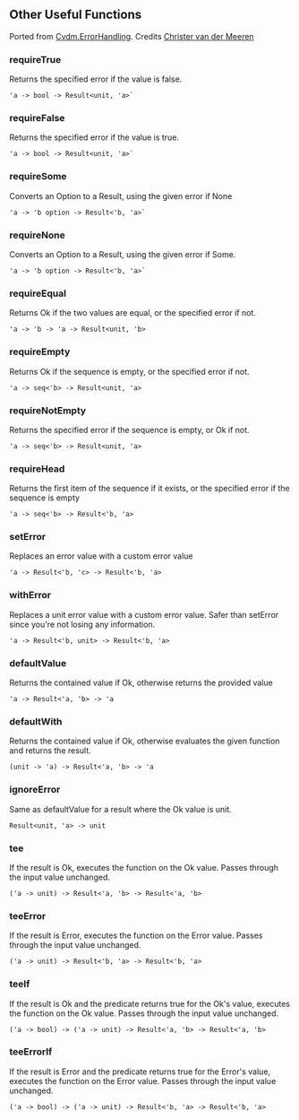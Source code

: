 ## Other Useful Functions

Ported from [Cvdm.ErrorHandling](https://github.com/cmeeren/Cvdm.ErrorHandling). Credits [Christer van der Meeren](https://github.com/cmeeren)

### requireTrue

Returns the specified error if the value is false.
```
'a -> bool -> Result<unit, 'a>`
```
### requireFalse

Returns the specified error if the value is true.
```
'a -> bool -> Result<unit, 'a>`
```


### requireSome

Converts an Option to a Result, using the given error if None
```
'a -> 'b option -> Result<'b, 'a>`
```
### requireNone

Converts an Option to a Result, using the given error if Some.
```
'a -> 'b option -> Result<'b, 'a>`
```

### requireEqual

Returns Ok if the two values are equal, or the specified error if not.
```
'a -> 'b -> 'a -> Result<unit, 'b>
```

### requireEmpty

Returns Ok if the sequence is empty, or the specified error if not.

```
'a -> seq<'b> -> Result<unit, 'a>
```

### requireNotEmpty

Returns the specified error if the sequence is empty, or Ok if not.

```
'a -> seq<'b> -> Result<unit, 'a>
```

### requireHead

Returns the first item of the sequence if it exists, or the specified
error if the sequence is empty

```
'a -> seq<'b> -> Result<'b, 'a>
```


### setError

Replaces an error value with a custom error value

```
'a -> Result<'b, 'c> -> Result<'b, 'a>
```

### withError

Replaces a unit error value with a custom error value. Safer than setError since you're not losing any information.

```
'a -> Result<'b, unit> -> Result<'b, 'a>
```


### defaultValue

Returns the contained value if Ok, otherwise returns the provided value

```
'a -> Result<'a, 'b> -> 'a
```

### defaultWith

Returns the contained value if Ok, otherwise evaluates the given function and returns the result.

```
(unit -> 'a) -> Result<'a, 'b> -> 'a
```


### ignoreError

Same as defaultValue for a result where the Ok value is unit. 

```
Result<unit, 'a> -> unit
```

### tee

If the result is Ok, executes the function on the Ok value. Passes through the input value unchanged.

```
('a -> unit) -> Result<'a, 'b> -> Result<'a, 'b>
```

### teeError

If the result is Error, executes the function on the Error value. Passes through the input value unchanged.

```
('a -> unit) -> Result<'b, 'a> -> Result<'b, 'a>
```

### teeIf

If the result is Ok and the predicate returns true for the Ok's value, executes the function on the Ok value. Passes through the input value unchanged.

```
('a -> bool) -> ('a -> unit) -> Result<'a, 'b> -> Result<'a, 'b>
```

### teeErrorIf

If the result is Error and the predicate returns true for the Error's value, executes the function on the Error value. Passes through the input value unchanged.

```
('a -> bool) -> ('a -> unit) -> Result<'b, 'a> -> Result<'b, 'a>
```
